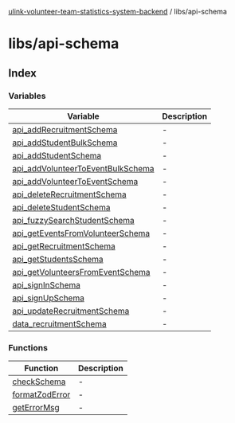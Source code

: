 [ulink-volunteer-team-statistics-system-backend](../wiki/Home) / libs/api-schema

# libs/api-schema

## Index

### Variables

| Variable | Description |
| ------ | ------ |
| [api\_addRecruitmentSchema](../wiki/libs.api-schema.Variable.api_addRecruitmentSchema) | - |
| [api\_addStudentBulkSchema](../wiki/libs.api-schema.Variable.api_addStudentBulkSchema) | - |
| [api\_addStudentSchema](../wiki/libs.api-schema.Variable.api_addStudentSchema) | - |
| [api\_addVolunteerToEventBulkSchema](../wiki/libs.api-schema.Variable.api_addVolunteerToEventBulkSchema) | - |
| [api\_addVolunteerToEventSchema](../wiki/libs.api-schema.Variable.api_addVolunteerToEventSchema) | - |
| [api\_deleteRecruitmentSchema](../wiki/libs.api-schema.Variable.api_deleteRecruitmentSchema) | - |
| [api\_deleteStudentSchema](../wiki/libs.api-schema.Variable.api_deleteStudentSchema) | - |
| [api\_fuzzySearchStudentSchema](../wiki/libs.api-schema.Variable.api_fuzzySearchStudentSchema) | - |
| [api\_getEventsFromVolunteerSchema](../wiki/libs.api-schema.Variable.api_getEventsFromVolunteerSchema) | - |
| [api\_getRecruitmentSchema](../wiki/libs.api-schema.Variable.api_getRecruitmentSchema) | - |
| [api\_getStudentsSchema](../wiki/libs.api-schema.Variable.api_getStudentsSchema) | - |
| [api\_getVolunteersFromEventSchema](../wiki/libs.api-schema.Variable.api_getVolunteersFromEventSchema) | - |
| [api\_signInSchema](../wiki/libs.api-schema.Variable.api_signInSchema) | - |
| [api\_signUpSchema](../wiki/libs.api-schema.Variable.api_signUpSchema) | - |
| [api\_updateRecruitmentSchema](../wiki/libs.api-schema.Variable.api_updateRecruitmentSchema) | - |
| [data\_recruitmentSchema](../wiki/libs.api-schema.Variable.data_recruitmentSchema) | - |

### Functions

| Function | Description |
| ------ | ------ |
| [checkSchema](../wiki/libs.api-schema.Function.checkSchema) | - |
| [formatZodError](../wiki/libs.api-schema.Function.formatZodError) | - |
| [getErrorMsg](../wiki/libs.api-schema.Function.getErrorMsg) | - |
